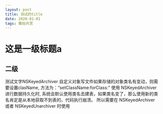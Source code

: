```yaml
---
layout: post
title: 测试的title
date: 2020-01-01 
tags: 雅俗共赏 
---
```

# 这是一级标题a
## 二级
测试文字NSKeyedArchiver 自定义对象写文件如果存储的对象类名有变动，则需要设置clasName, 方法为：“setClassName:forClass:” 使用 NSKeyedArchiver 进行数据持久化时, 系统会默认使用类名去建表，如果类名变了，那么使用新的类名肯定是从本地获取不到表的，代码执行崩溃。 所以需要在 NSKeyedArchiver 或者 NSKeyedUnarchiver 时使用
